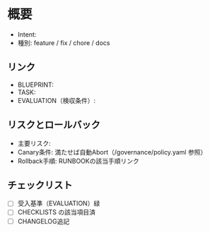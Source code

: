 # 概要

- Intent: <!-- e.g. INT-012 -->
- 種別: feature / fix / chore / docs

## リンク

- BLUEPRINT: <!-- path -->
- TASK: <!-- path -->
- EVALUATION（検収条件）: <!-- anchor -->

## リスクとロールバック

- 主要リスク:
- Canary条件: 満たせば自動Abort（/governance/policy.yaml 参照）
- Rollback手順: RUNBOOKの該当手順リンク

## チェックリスト

- [ ] 受入基準（EVALUATION）緑
- [ ] CHECKLISTS の該当項目済
- [ ] CHANGELOG追記
